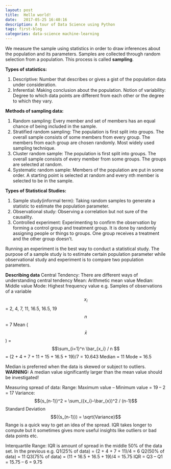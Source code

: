 ```yaml
---
layout: post
title:  Hello world!
date:   2017-05-25 16:40:16
description: A tour of Data Science using Python
tags: first-blog
categories: data-science machine-learning
---
```


We measure the sample using statistics in order to draw inferences about the population and its parameters.
Samples are collected through random selection from a population. This process is called **sampling**.

**Types of statistics:**

1. Descriptive: Number that describes or gives a gist of the population data under consideration.
2. Inferential: Making conclusion about the population.
Notion of variability: Degree to which data points are different from each other or the degree to which they vary.

**Methods of sampling data:**

1. Random sampling: Every member and set of members has an equal chance of being included in the sample.
2. Stratified random sampling: The population is first split into groups. The overall sample consists of some members from every group. The members from each group are chosen randomly. Most widely used sampling technique.
3. Cluster random sample: The population is first split into groups. The overall sample consists of every member from some groups. The groups are selected at random.
4. Systematic random sample: Members of the population are put in some order. A starting point is selected at random and every nth member is selected to be in the sample.

**Types of Statistical Studies:**

1. Sample study(informal term): Taking random samples to generate a statistic to estimate the population parameter.
2. Observational study: Observing a correlation but not sure of the causality.
3. Controlled experiment: Experimenting to confirm the observation by forming a control group and treatment group. It is done by randomly assigning people or things to groups. One group receives a treatment and the other group doesn’t.

Running an experiment is the best way to conduct a statistical study. The purpose of a sample study is to estimate certain population parameter while observational study and experiment is to compare two population parameters.

**Describing data**
Central Tendency: There are different ways of understanding central tendency
Mean: Arithmetic mean value
Median: Middle value
Mode: Highest frequency value
e.g. Samples of observations of a variable $$x_i$$ = 2, 4, 7, 11, 16.5, 16.5, 19
$$n$$ = 7
Mean ($$\bar{x}$$) = $$\sum_{i=1}^n \bar_{x_i} / n $$ = (2 + 4 + 7 + 11 + 15 + 16.5 + 19)/7 = 10.643
Median = 11
Mode = 16.5

Median is preferred when the data is skewed or subject to outliers.
**WARNING:** A median value significantly larger than the mean value should be investigated!

Measuring spread of data:
Range: Maximum value – Minimum value = 19 – 2 = 17
Variance: $${s_(n-1)}^2 = \sum_({x_i}–\bar_{x})^2 / (n-1)$$
Standard Deviation $$({s_(n-1)}) = \sqrt{Variance}$$
Range is a quick way to get an idea of the spread. IQR takes longer to compute but it sometimes gives more useful insights like outliers or bad data points etc.

Interquartile Range: IQR is amount of spread in the middle 50% of the data set. In the previous e.g.
Q1(25% of data) = (2 + 4 + 7 + 11)/4 = 6
Q2(50% of data) = 11
Q3(75% of data) = (11 + 16.5 + 16.5 + 19)/4 = 15.75
IQR = Q3 – Q1 = 15.75 – 6 = 9.75
